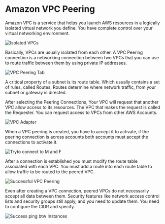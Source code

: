# Amazon VPC Peering 

Amazon VPC is a service that helps you launch AWS resources in a logically isolated virtual network you define. You have complete control over your virtual networking environment.

![Isolated VPCs](https://github.com/Benn1440/VPC_Peering/assets/67696393/0494d760-2ac4-4a37-904b-9aa7f8c5dba2)


Basically, VPCs are usually isolated from each other. A VPC Peering connection is a networking connection between two VPCs that you can use to route traffic between them by using private IP addresses.

![VPC Peering Tab](https://github.com/Benn1440/VPC_Peering/assets/67696393/ecf78c75-79bf-4d69-bf88-486e1b03bd51)

A critical property of a subnet is its route table. Which usually contains a set of rules, called Routes, Routes determine where network traffic, from your subnet or gateway is directed. 

After selecting the Peering Connections, Your VPC will request that another VPC allow access to its resources. The VPC that makes the request is called the Requester. You can request access to VPCs from other AWS Accounts.

![VPC Adapter](https://github.com/Benn1440/VPC_Peering/assets/67696393/c5f49044-6352-4a9b-8e7e-8e48afce76dd)

When a VPC peering is created, you have to accept it to activate, if the peering connection is across accounts both accounts must accept the connections to activate it.

![Tryto connect to M and F](https://github.com/Benn1440/VPC_Peering/assets/67696393/71eb00d6-2c09-410a-ab57-1b4acf74e95c)

After a connection is established you must modify the route table associated with each VPC. You must add a route into each route table to allow traffic to be routed to the peered VPC.

![Successful VPC Peering](https://github.com/Benn1440/VPC_Peering/assets/67696393/a76d05c1-4aca-4598-a472-465a95609729)

Even after creating a VPC connection, peered VPCs do not necessarily accept all data between them.
Security features like network access control lists and security groups still apply, and you need to update them.
You need to configure the CIDR and specify.

![Success ping btw Instances](https://github.com/Benn1440/VPC_Peering/assets/67696393/63ca31ed-fc0a-46ff-89a4-d4834aed0d41)


